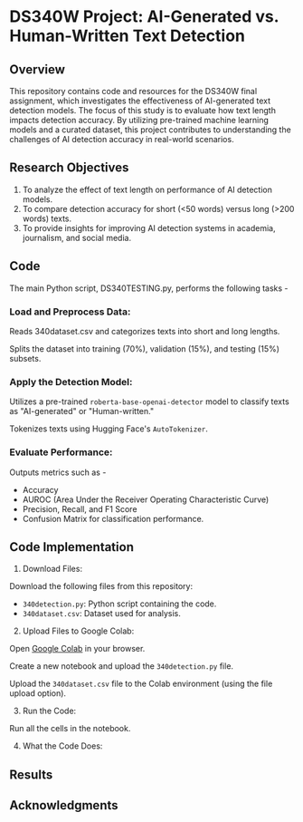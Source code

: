# DS340W Project: AI-Generated vs. Human-Written Text Detection

## Overview
This repository contains code and resources for the DS340W final assignment, which investigates the effectiveness of AI-generated text detection models. The focus of this study is to evaluate how text length impacts detection accuracy. By utilizing pre-trained machine learning models and a curated dataset, this project contributes to understanding the challenges of AI detection accuracy in real-world scenarios.

## Research Objectives
1. To analyze the effect of text length on performance of AI detection models.
2. To compare detection accuracy for short (<50 words) versus long (>200 words) texts.
3. To provide insights for improving AI detection systems in academia, journalism, and social media.

## Code

The main Python script, DS340TESTING.py, performs the following tasks -

### Load and Preprocess Data:
Reads 340dataset.csv and categorizes texts into short and long lengths.

Splits the dataset into training (70%), validation (15%), and testing (15%) subsets.

### Apply the Detection Model:
Utilizes a pre-trained `roberta-base-openai-detector` model to classify texts as "AI-generated" or "Human-written."

Tokenizes texts using Hugging Face's `AutoTokenizer`.

### Evaluate Performance:

Outputs metrics such as - 
- Accuracy
- AUROC (Area Under the Receiver Operating Characteristic Curve)
- Precision, Recall, and F1 Score
- Confusion Matrix for classification performance.

## Code Implementation

1. Download Files:

Download the following files from this repository:
- `340detection.py`: Python script containing the code.
- `340dataset.csv`: Dataset used for analysis.

2. Upload Files to Google Colab:

Open [Google Colab](https://colab.research.google.com/) in your browser.

Create a new notebook and upload the `340detection.py` file.

Upload the `340dataset.csv` file to the Colab environment (using the file upload option).

3. Run the Code:

Run all the cells in the notebook.

4. What the Code Does:

## Results

## Acknowledgments


